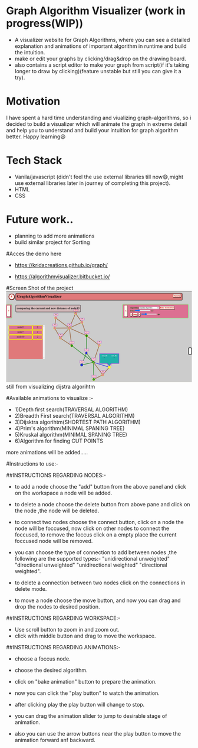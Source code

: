 # Graph Algorithm Visualizer (work in progress(WIP))

* A visualizer website for Graph Algorithms, where you can see a detailed explanation and animations of important algorithm in runtime and build the intuition.
* make or edit your graphs by clicking/drag&drop on the drawing board.
* also contains a script editor to make your graph from script(if it's taking longer to draw by clicking)(feature unstable but still you can give it a try).


# Motivation 

I have spent a hard time understanding and viualizing graph-algorithms, so i decided to build a visualizer which will animate the graph in extreme detail and help you to understand and build your intuition for graph algorithm better. Happy learning😃 

# Tech Stack

* Vanila/javascript (didn't feel the use external libraries till now😅,might use external libraries later in journey of completing this project).
* HTML
* CSS

# Future work.. 

* planning to add more animations 
* build similar project for Sorting

#Acces the demo here
* https://kridacreations.github.io/graph/

* https://algorithmvisualizer.bitbucket.io/

#Screen Shot of the project
![Demo screen shot](images/demo_image.jpg)
still from visualizing dijstra algorihtm


#Available animations to visualize :-

* 1)Depth first search(TRAVERSAL ALGORITHM)
* 2)Breadth First search(TRAVERSAL ALGORITHM)
* 3)Dijsktra algorihtm(SHORTEST PATH ALGORITHM)
* 4)Prim's algorithm(MINIMAL SPANING TREE)
* 5)Kruskal algorithm(MINIMAL SPANING TREE)
* 6)Algorithm for finding CUT POINTS

more animations will be added.....


#Instructions to use:-

##INSTRUCTIONS REGARDING NODES:-

* to add a node choose the "add" button from the above panel and click on the workspace a node will be added.

* to delete a node choose the delete button from above pane and click on the node ,the node will be deleted.

* to connect two nodes choose the connect button, click on a node the node will be foccused, now click on other nodes to connect the foccused, to remove the foccus click on a empty place the current foccused node will be removed.

* you can choose the type of connection to add between nodes ,the following are the supported types:- "unidirectional unweighted" "directional unweighted" "unidirectional weighted" "directional weighted".

* to delete a connection between two nodes click on the connections in delete mode.

* to move a node choose the move button, and now you can drag and drop the nodes to desired position.

##INSTRUCTIONS REGARDING WORKSPACE:-

* Use scroll button to zoom in and zoom out.
* click with middle button and drag to move the workspace.


##INSTRUCTIONS REGARDING ANIMATIONS:-

* choose a foccus node.
* choose the desired algorithm.
* click on "bake animation" button to prepare the animation.
* now you can click the "play button" to watch the animation.
* after clicking play the play button will change to stop.

* you can drag the animation slider to jump to desirable stage of animation.
* also you can use the arrow buttons near the play button to move the animation forward anf backward. 





